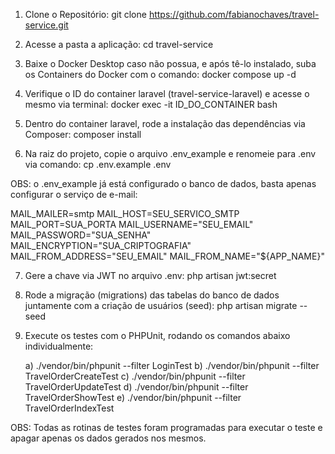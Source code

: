 
1) Clone o Repositório: git clone https://github.com/fabianochaves/travel-service.git

2) Acesse a pasta a aplicação: cd travel-service

3) Baixe o Docker Desktop caso não possua, e após tê-lo instalado, suba os Containers do Docker com o comando: docker compose up -d

4) Verifique o ID do container laravel (travel-service-laravel) e acesse o mesmo via terminal: docker exec -it ID_DO_CONTAINER bash

5) Dentro do container laravel, rode a instalação das dependências via Composer: composer install

6) Na raiz do projeto, copie o arquivo .env_example e renomeie para .env via comando: cp .env.example .env

OBS: o .env_example já está configurado o banco de dados, basta apenas configurar o serviço de e-mail:

MAIL_MAILER=smtp
MAIL_HOST=SEU_SERVICO_SMTP
MAIL_PORT=SUA_PORTA
MAIL_USERNAME="SEU_EMAIL"
MAIL_PASSWORD="SUA_SENHA"
MAIL_ENCRYPTION="SUA_CRIPTOGRAFIA"
MAIL_FROM_ADDRESS="SEU_EMAIL"
MAIL_FROM_NAME="${APP_NAME}"

7) Gere a chave via JWT no arquivo .env: php artisan jwt:secret

8) Rode a migração (migrations) das tabelas do banco de dados juntamente com a criação de usuários (seed): php artisan migrate --seed

9) Execute os testes com o PHPUnit, rodando os comandos abaixo individualmente:

	a) ./vendor/bin/phpunit --filter LoginTest
	b) ./vendor/bin/phpunit --filter TravelOrderCreateTest
	c) ./vendor/bin/phpunit --filter TravelOrderUpdateTest
	d) ./vendor/bin/phpunit --filter TravelOrderShowTest
	e) ./vendor/bin/phpunit --filter TravelOrderIndexTest

OBS: Todas as rotinas de testes foram programadas para executar o teste e apagar apenas os dados gerados nos mesmos.